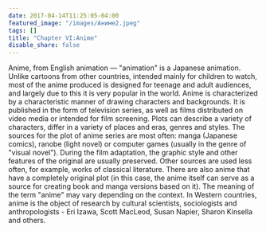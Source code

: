 ```yaml
---
date: 2017-04-14T11:25:05-04:00
featured_image: "/images/Аниме2.jpeg"
tags: []
title: "Chapter VI:Anime"
disable_share: false
---
```

Anime, from English animation — "animation" is a Japanese animation. Unlike cartoons from other countries, intended mainly for children to watch, most of the anime produced is designed for teenage and adult audiences, and largely due to this it is very popular in the world. Anime is characterized by a characteristic manner of drawing characters and backgrounds. It is published in the form of television series, as well as films distributed on video media or intended for film screening. Plots can describe a variety of characters, differ in a variety of places and eras, genres and styles. The sources for the plot of anime series are most often: manga (Japanese comics), ranobe (light novel) or computer games (usually in the genre of "visual novel"). During the film adaptation, the graphic style and other features of the original are usually preserved. Other sources are used less often, for example, works of classical literature. There are also anime that have a completely original plot (in this case, the anime itself can serve as a source for creating book and manga versions based on it). The meaning of the term "anime" may vary depending on the context. In Western countries, anime is the object of research by cultural scientists, sociologists and anthropologists - Eri Izawa, Scott MacLeod, Susan Napier, Sharon Kinsella and others.
